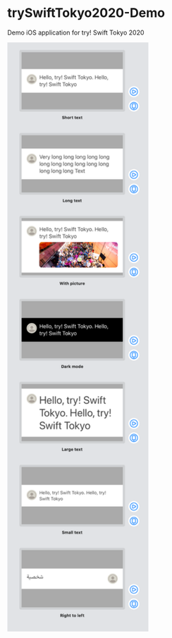 # trySwiftTokyo2020-Demo
Demo iOS application for try! Swift Tokyo 2020

<img src="https://github.com/kenmaz/trySwiftTokyo2020-Demo/blob/master/demo.png?raw=true" width="320">
